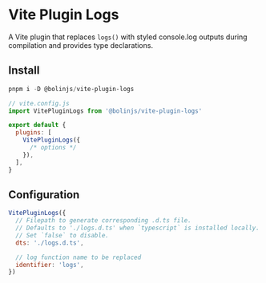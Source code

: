 # Vite Plugin Logs

A Vite plugin that replaces `logs()` with styled console.log outputs during compilation and provides type declarations.

## Install

```powershell
pnpm i -D @bolinjs/vite-plugin-logs
```

```javascript
// vite.config.js
import VitePluginLogs from '@bolinjs/vite-plugin-logs'

export default {
  plugins: [
    VitePluginLogs({
      /* options */
    }),
  ],
}
```

## Configuration

```javascript
VitePluginLogs({
  // Filepath to generate corresponding .d.ts file.
  // Defaults to './logs.d.ts' when `typescript` is installed locally.
  // Set `false` to disable.
  dts: './logs.d.ts',

  // log function name to be replaced
  identifier: 'logs',
})
```
